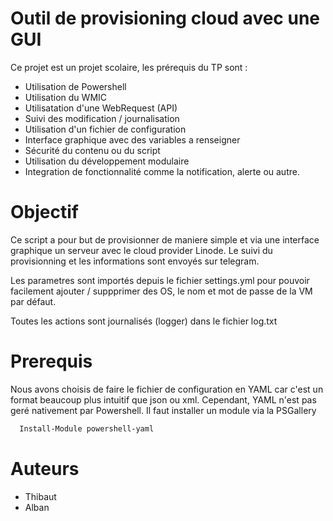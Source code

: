 
# Outil de provisioning cloud avec une GUI 


Ce projet est un projet scolaire, les prérequis du TP sont :
- Utilisation de Powershell
- Utilisation du WMIC
- Utilisatation d'une WebRequest  (API)
- Suivi des modification / journalisation
- Utilisation d'un fichier de configuration
- Interface graphique avec des variables a renseigner
- Sécurité du contenu ou du script 
- Utilisation du développement modulaire
- Integration de fonctionnalité comme la notification, alerte ou autre.

# Objectif

Ce script a pour but de provisionner de maniere simple et via une interface graphique un serveur avec le cloud provider Linode. Le suivi du provisionning et les informations sont envoyés sur telegram.

Les parametres sont importés depuis le fichier settings.yml pour pouvoir facilement  ajouter / suppprimer des OS, le nom et  mot  de  passe  de la  VM par défaut.

Toutes les actions sont journalisés (logger) dans le fichier log.txt

# Prerequis 

Nous avons choisis de faire le fichier de configuration en YAML car c'est un format beaucoup plus intuitif que json ou xml. Cependant, YAML n'est pas geré nativement par Powershell. Il faut installer un module via la PSGallery
 
```powershell
  Install-Module powershell-yaml
```


# Auteurs
- Thibaut 
- Alban 


